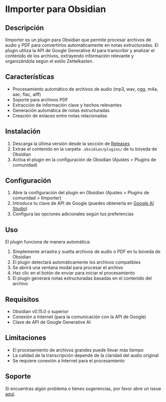 # lImporter para Obsidian

## Descripción
lImporter es un plugin para Obsidian que permite procesar archivos de audio y PDF para convertirlos automáticamente en notas estructuradas. El plugin utiliza la API de Google Generative AI para transcribir y analizar el contenido de los archivos, extrayendo información relevante y organizándola según el estilo Zettelkasten.

## Características
- Procesamiento automático de archivos de audio (mp3, wav, ogg, m4a, aac, flac, aiff)
- Soporte para archivos PDF
- Extracción de información clave y hechos relevantes
- Generación automática de notas estructuradas
- Creación de enlaces entre notas relacionadas

## Instalación
1. Descarga la última versión desde la sección de [Releases](https://github.com/zahdehyv/lImporter/releases)
2. Extrae el contenido en la carpeta `.obsidian/plugins/` de tu bóveda de Obsidian
3. Activa el plugin en la configuración de Obsidian (Ajustes > Plugins de comunidad)

## Configuración
1. Abre la configuración del plugin en Obsidian (Ajustes > Plugins de comunidad > lImporter)
2. Introduce tu clave de API de Google (puedes obtenerla en [Google AI Studio](https://makersuite.google.com/app/apikey))
3. Configura las opciones adicionales según tus preferencias

## Uso
El plugin funciona de manera automática:

1. Simplemente arrastra y suelta archivos de audio o PDF en tu bóveda de Obsidian
2. El plugin detectará automáticamente los archivos compatibles
3. Se abrirá una ventana modal para procesar el archivo
4. Haz clic en el botón de enviar para iniciar el procesamiento
5. El plugin generará notas estructuradas basadas en el contenido del archivo

## Requisitos
- Obsidian v0.15.0 o superior
- Conexión a Internet (para la comunicación con la API de Google)
- Clave de API de Google Generative AI

## Limitaciones
- El procesamiento de archivos grandes puede llevar más tiempo
- La calidad de la transcripción depende de la claridad del audio original
- Se requiere conexión a Internet para el procesamiento

## Soporte
Si encuentras algún problema o tienes sugerencias, por favor abre un issue [aquí](https://github.com/zahdehyv/lImporter/issues).